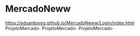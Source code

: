 # MercadoNeww
 https://eduardosgg.github.io/MercadoNeww/Login/index.html
 ProjetoMercado-<a href="https://eduardosgg.github.io/MercadoNeww/Login/index.html"></a>
 ProjetoMercado-<a href="https://eduardosgg.github.io/MercadoNeww/tela%20inicial/index.html"></a>
 ProjetoMercado-<a href="https://eduardosgg.github.io/MercadoNeww/Adicionar/index.html"></a>

